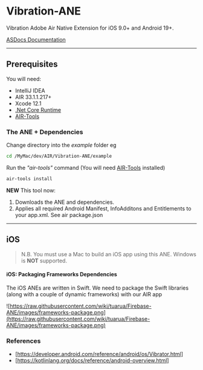 # Vibration-ANE

Vibration Adobe Air Native Extension for iOS 9.0+ and Android 19+.    

[ASDocs Documentation](https://tuarua.github.io/asdocs/vibrationane/index.html)

-------------

## Prerequisites

You will need:

- IntelliJ IDEA
- AIR 33.1.1.217+
- Xcode 12.1
- [.Net Core Runtime](https://dotnet.microsoft.com/download/dotnet-core/3.1)
- [AIR-Tools](https://github.com/tuarua/AIR-Tools/)

### The ANE + Dependencies

Change directory into the _example_ folder eg

```bash
cd /MyMac/dev/AIR/Vibration-ANE/example
```

Run the _"air-tools"_ command (You will need [AIR-Tools](https://github.com/tuarua/AIR-Tools/) installed)

```bash
air-tools install
```


**NEW** This tool now: 

1. Downloads the ANE and dependencies.
1. Applies all required Android Manifest, InfoAdditons and Entitlements to your app.xml. See air package.json


-------------

## iOS

>N.B. You must use a Mac to build an iOS app using this ANE. Windows is **NOT** supported.

#### iOS: Packaging Frameworks Dependencies

The iOS ANEs are written in Swift. We need to package the Swift libraries (along with a couple of dynamic frameworks) with our AIR app

![https://raw.githubusercontent.com/wiki/tuarua/Firebase-ANE/images/frameworks-package.png](https://raw.githubusercontent.com/wiki/tuarua/Firebase-ANE/images/frameworks-package.png)


### References
* [https://developer.android.com/reference/android/os/Vibrator.html]
* [https://kotlinlang.org/docs/reference/android-overview.html] 
